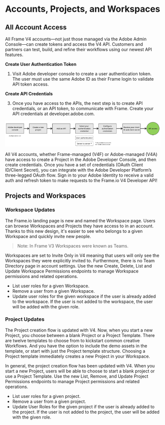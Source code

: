 # Accounts, Projects, and Workspaces

## All Account Access

All Frame V4 accounts—not just those managed via the Adobe Admin Console—can create tokens and access the V4 API. Customers and partners can test, build, and refine their workflows using our newest API features.

**Create User Authentication Token**

1. Visit Adobe developer console to create a user authentication token. The user must use the same Adobe ID as their Frame login to validate API token access.

**Create API Credentials**

3. Once you have access to the APIs, the next step is to create API credentials, or an API token, to communicate with Frame. Create your API credentials at developer.adobe.com.

![Account Access](../image_11.png)

All V4 accounts, whether Frame-managed (V4F) or Adobe-managed (V4A) have access to create a Project in the Adobe Developer Console, and then create credentials. Once you have a set of credentials (OAuth Client ID/Client Secret), you can integrate with the Adobe Developer Platform’s three-legged OAuth flow. Sign in to your Adobe Identity to receive a valid auth and refresh token to make requests to the Frame.io V4 Developer API!

## Projects and Workspaces

### Workspace Updates

The Frame.io  landing page is new and named the Workspace page.  Users can browse Workspaces and Projects they have access to in an account. Thanks to this new design, it's easier to see who belongs to a given Workspace and quickly invite new people.

> Note: In Frame V3 Workspaces were known as Teams.

Workspaces are set to Invite Only in V4 meaning that users will only see the Workspaces they were explicitly invited to. Furthermore, there is no Team Directory page in account settings. Use the new Create, Delete, List and Update Workspace Permissions endpoints to manage Workspace permissions and related operations.

* List user roles for a given Workspace.
* Remove a user from a given Workspace.
* Update user roles for the given workspace if the user is already added to the workspace. If the user is not added to the workspace, the user will be added with the given role.

### Project Updates

The Project creation flow is updated with V4. Now, when you start a new Project, you choose between a blank Project or a Project Template. There are twelve templates to choose from to kickstart common creative Workflows. And you have the option to include the demo assets in the template, or start with just the Project template structure. Choosing a Project template immediately creates a new Project in your Workspace.

In general, the project creation flow has been updated with V4. When you start a new Project, users will be able to choose to start a blank project or use a Project Template. Use the new List, Remove, and Update Project Permissions endpoints to manage Project permissions and related operations.

* List user roles for a given project.
* Remove a user from a given project.
* Update User Roles for the given project if the user is already added to the project. If the user is not added to the project, the user will be added with the given role.
